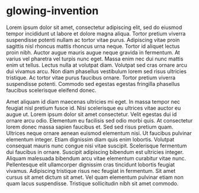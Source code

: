 # glowing-invention

Lorem ipsum dolor sit amet, consectetur adipiscing elit, sed do eiusmod tempor incididunt ut labore et dolore magna aliqua. Tortor pretium viverra suspendisse potenti nullam ac tortor vitae purus. Adipiscing vitae proin sagittis nisl rhoncus mattis rhoncus urna neque. Tortor id aliquet lectus proin nibh. Auctor augue mauris augue neque gravida in fermentum. At varius vel pharetra vel turpis nunc eget. Massa enim nec dui nunc mattis enim ut tellus. Lectus nulla at volutpat diam. Volutpat sed cras ornare arcu dui vivamus arcu. Non diam phasellus vestibulum lorem sed risus ultricies tristique. Ac tortor vitae purus faucibus ornare. Tortor pretium viverra suspendisse potenti. Commodo sed egestas egestas fringilla phasellus faucibus scelerisque eleifend donec.

Amet aliquam id diam maecenas ultricies mi eget. In massa tempor nec feugiat nisl pretium fusce id. Nisi scelerisque eu ultrices vitae auctor eu augue ut. Lorem ipsum dolor sit amet consectetur. Velit egestas dui id ornare arcu odio. Elementum eu facilisis sed odio morbi quis. At consectetur lorem donec massa sapien faucibus et. Sed sed risus pretium quam. Ultrices neque ornare aenean euismod elementum nisi. Ut faucibus pulvinar elementum integer. Etiam dignissim diam quis enim lobortis. Volutpat consequat mauris nunc congue nisi vitae suscipit. Scelerisque fermentum dui faucibus in ornare. Suscipit adipiscing bibendum est ultricies integer. Aliquam malesuada bibendum arcu vitae elementum curabitur vitae nunc. Pellentesque elit ullamcorper dignissim cras tincidunt lobortis feugiat vivamus. Adipiscing tristique risus nec feugiat in fermentum. Sit amet cursus sit amet dictum sit amet. Vel quam elementum pulvinar etiam non quam lacus suspendisse. Tristique sollicitudin nibh sit amet commodo.
